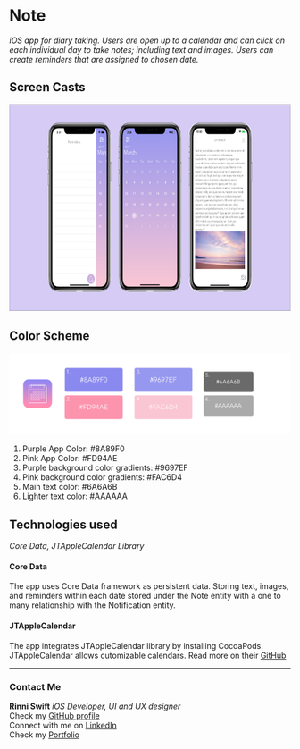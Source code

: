 # Note

*iOS app for diary taking. Users are open up to a calendar and can click on each individual day to take notes; including text and images. Users can create reminders that are assigned to chosen date.*

## Screen Casts
<img src="Images/Screenshots.png" width="900" height="370" />

## Color Scheme
![color swatches](Images/colorSwatches.png)

1. Purple App Color: #8A89F0
2. Pink App Color: #FD94AE
3. Purple background color gradients: #9697EF
4. Pink background color gradients: #FAC6D4
5. Main text color: #6A6A6B
6. Lighter text color: #AAAAAA

## Technologies used
*Core Data, JTAppleCalendar Library*

#### Core Data
The app uses Core Data framework as persistent data. Storing text, images, and reminders within each date stored under the Note entity with a one to many relationship with the Notification entity.

#### JTAppleCalendar
The app integrates JTAppleCalendar library by installing CocoaPods. JTAppleCalendar allows cutomizable calendars. Read more on their [GitHub](https://github.com/patchthecode/JTAppleCalendar)


---
### Contact Me
**Rinni Swift** *iOS Developer, UI and UX designer*\
Check my [GitHub profile](https://github.com/RinniSwift)\
Connect with me on [LinkedIn](https://www.linkedin.com/in/rinni-swift-07b6b8169/)\
Check my [Portfolio](https://www.makeschool.com/portfolio/RinniSwift)
